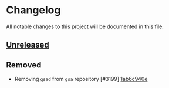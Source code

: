 # Changelog

All notable changes to this project will be documented in this file.

## [Unreleased]


## Removed
* Removing `gsad` from `gsa` repository [#3199] [1ab6c940e](https://github.com/greenbone/gsa/commit/1ab6c940e)

[Unreleased]: https://github.com/greenbone/gsa/compare/greenbone...HEAD